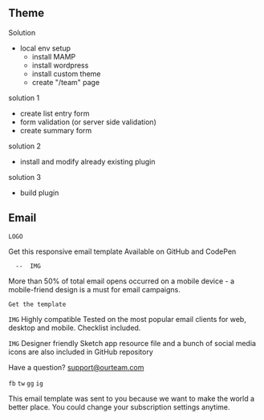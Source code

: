 ## Theme
Solution
- local env setup
   - install MAMP
   - install wordpress
   - install custom theme  
   - create "/team" page  

solution 1
- create list entry form
- form validation (or server side validation)
- create summary form

solution 2
- install and modify already existing plugin

solution 3
- build plugin

## Email

`LOGO`

Get this responsive email template
Available on GitHub and CodePen

      --  IMG

More than 50% of total email opens occurred on a mobile device - a mobile-friend design is a must for email campaigns.

 `Get the template`

`IMG` Highly compatible
Tested on the most popular email clients for web, desktop and mobile. Checklist included.

`IMG` Designer friendly
Sketch app resource file and a bunch of social media icons are also included in GitHub repository

Have a question?
support@ourteam.com

`fb`  `tw`  `gg`  `ig`

This email template was sent to you because we want to make the world a better place. You could change your subscription settings anytime.
